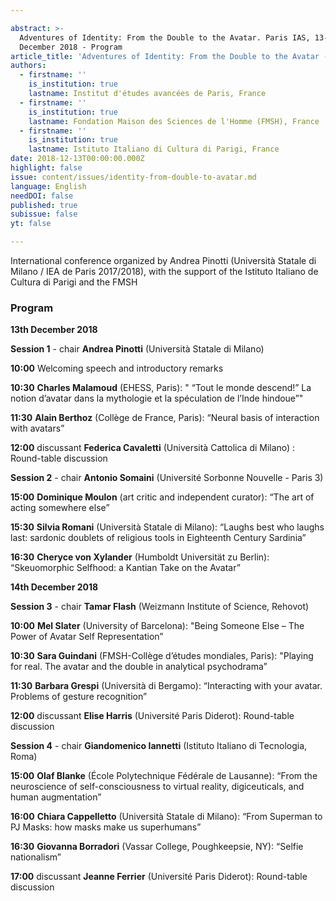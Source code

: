 ```yaml
---

abstract: >-
  Adventures of Identity: From the Double to the Avatar. Paris IAS, 13-14
  December 2018 - Program
article_title: 'Adventures of Identity: From the Double to the Avatar - Program        '
authors:
  - firstname: ''
    is_institution: true
    lastname: Institut d'études avancées de Paris, France
  - firstname: ''
    is_institution: true
    lastname: Fondation Maison des Sciences de l'Homme (FMSH), France
  - firstname: ''
    is_institution: true
    lastname: Istituto Italiano di Cultura di Parigi, France
date: 2018-12-13T00:00:00.000Z
highlight: false
issue: content/issues/identity-from-double-to-avatar.md
language: English
needDOI: false
published: true
subissue: false
yt: false

---
```



International conference organized by Andrea Pinotti (Università Statale di Milano / IEA de Paris 2017/2018), with the support of the Istituto Italiano de Cultura di Parigi and the FMSH

### Program

**13th December 2018**

**Session 1** - chair **Andrea Pinotti** (Università Statale di Milano)

**10:00**   Welcoming speech and introductory remarks

**10:30**   **Charles Malamoud** (EHESS, Paris): " “Tout le monde descend!” La notion d’avatar dans la mythologie et la spéculation de l’Inde hindoue”"

**11:30**   **Alain Berthoz** (Collège de France, Paris): “Neural basis of interaction with avatars”

**12:00**   discussant **Federica Cavaletti** (Università Cattolica di Milano) : Round-table discussion

**Session 2** - chair **Antonio Somaini** (Université Sorbonne Nouvelle - Paris 3)

**15:00**   **Dominique Moulon** (art critic and independent curator): “The art of acting somewhere else”

**15:30**   **Silvia Romani** (Università Statale di Milano): “Laughs best who laughs last: sardonic doublets of religious tools in Eighteenth Century Sardinia”

**16:30**   **Cheryce von Xylander** (Humboldt Universität zu Berlin): “Skeuomorphic Selfhood: a Kantian Take on the Avatar”

**14th December 2018**

**Session 3** - chair **Tamar Flash** (Weizmann Institute of Science, Rehovot)

**10:00**   **Mel Slater** (University of Barcelona): "Being Someone Else – The Power of Avatar Self Representation”

**10:30**   **Sara Guindani** (FMSH-Collège d’études mondiales, Paris): "Playing for real. The avatar and the double in analytical psychodrama”

**11:30**   **Barbara Grespi** (Università di Bergamo): “Interacting with your avatar. Problems of gesture recognition”

**12:00**   discussant **Elise Harris** (Université Paris Diderot): Round-table discussion

**Session 4** - chair **Giandomenico Iannetti** (Istituto Italiano di Tecnologia, Roma)

**15:00**   **Olaf Blanke** (École Polytechnique Fédérale de Lausanne): “From the neuroscience of self-consciousness to virtual reality, digiceuticals, and human augmentation”

**16:00**   **Chiara Cappelletto** (Università Statale di Milano): “From Superman to PJ Masks: how masks make us superhumans”

**16:30**   **Giovanna Borradori** (Vassar College, Poughkeepsie, NY): “Selfie nationalism”

**17:00**   discussant **Jeanne Ferrier** (Université Paris Diderot): Round-table discussion